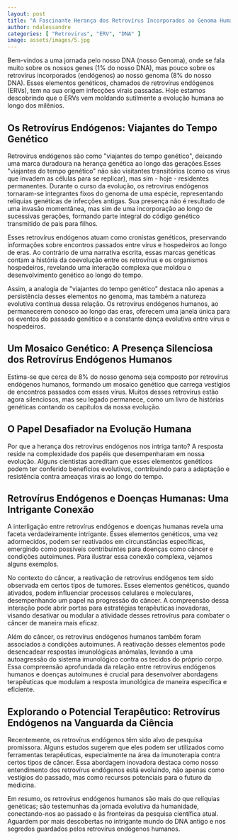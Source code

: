 ```yaml
---
layout: post
title: "A Fascinante Herança dos Retrovírus Incorporados ao Genoma Humano"
author: ndalessandre
categories: [ "Retrovirus", "ERV", "DNA" ]
image: assets/images/5.jpg
---
```


Bem-vindos a uma jornada pelo nosso DNA (nosso Genoma), onde se fala muito
sobre os nossos genes (1% do nosso DNA), mas pouco sobre os retrovírus
incorporados (endógenos) ao nosso genoma (8% do nosso DNA). Esses elementos
genéticos, chamados de retrovírus endógenos (ERVs), tem na sua origem
infecções virais passadas. Hoje estamos descobrindo que o ERVs vem moldando
sutilmente a evolução humana ao longo dos milênios.

## Os Retrovírus Endógenos: Viajantes do Tempo Genético

Retrovírus endógenos são como "viajantes do tempo genético", deixando uma
marca duradoura na herança genética ao longo das gerações.Esses "viajantes
do tempo genético" não são visitantes transitórios (como os vírus que
invadem as células para se replicar), mas sim - hoje - residentes permanentes.
Durante o curso da evolução, os retrovírus endógenos tornaram-se
integrantes fixos do genoma de uma espécie, representando relíquias
genéticas de infecções antigas. Sua presença não é resultado de uma
invasão momentânea, mas sim de uma incorporação ao longo de sucessivas
gerações, formando parte integral do código genético transmitido de pais
para filhos.

Esses retrovírus endógenos atuam como cronistas genéticos, preservando
informações sobre encontros passados entre vírus e hospedeiros ao longo de
eras. Ao contrário de uma narrativa escrita, essas marcas genéticas contam a
história da coevolução entre os retrovírus e os organismos hospedeiros,
revelando uma interação complexa que moldou o desenvolvimento genético ao
longo do tempo.

Assim, a analogia de "viajantes do tempo genético" destaca não apenas a
persistência desses elementos no genoma, mas também a natureza evolutiva
contínua dessa relação. Os retrovírus endógenos humanos, ao permanecerem
conosco ao longo das eras, oferecem uma janela única para os eventos do
passado genético e a constante dança evolutiva entre vírus e hospedeiros.

## Um Mosaico Genético: A Presença Silenciosa dos Retrovírus Endógenos Humanos

Estima-se que cerca de 8% do nosso genoma seja composto por retrovírus
endógenos humanos, formando um mosaico genético que carrega vestígios de
encontros passados com esses vírus. Muitos desses retrovírus estão agora
silenciosos, mas seu legado permanece, como um livro de histórias genéticas
contando os capítulos da nossa evolução.

## O Papel Desafiador na Evolução Humana

Por que a herança dos retrovírus endógenos nos intriga tanto? A resposta
reside na complexidade dos papéis que desempenharam em nossa evolução.
Alguns cientistas acreditam que esses elementos genéticos podem ter conferido
benefícios evolutivos, contribuindo para a adaptação e resistência contra
ameaças virais ao longo do tempo.

## Retrovírus Endógenos e Doenças Humanas: Uma Intrigante Conexão

A interligação entre retrovírus endógenos e doenças humanas revela uma
faceta verdadeiramente intrigante. Esses elementos genéticos, uma vez
adormecidos, podem ser reativados em circunstâncias específicas, emergindo
como possíveis contribuintes para doenças como câncer e condições
autoimunes. Para ilustrar essa conexão complexa, vejamos alguns exemplos.

No contexto do câncer, a reativação de retrovírus endógenos tem sido
observada em certos tipos de tumores. Esses elementos genéticos, quando
ativados, podem influenciar processos celulares e moleculares, desempenhando um
papel na progressão do câncer. A compreensão dessa interação pode abrir
portas para estratégias terapêuticas inovadoras, visando desativar ou modular
a atividade desses retrovírus para combater o câncer de maneira mais eficaz.

Além do câncer, os retrovírus endógenos humanos também foram associados a
condições autoimunes. A reativação desses elementos pode desencadear
respostas imunológicas anômalas, levando a uma autoagressão do sistema
imunológico contra os tecidos do próprio corpo. Essa compreensão aprofundada
da relação entre retrovírus endógenos humanos e doenças autoimunes é
crucial para desenvolver abordagens terapêuticas que modulam a resposta
imunológica de maneira específica e eficiente.

## Explorando o Potencial Terapêutico: Retrovírus Endógenos na Vanguarda da Ciência

Recentemente, os retrovírus endógenos têm sido alvo de pesquisa promissora.
Alguns estudos sugerem que eles podem ser utilizados como ferramentas
terapêuticas, especialmente na área da imunoterapia contra certos tipos de
câncer. Essa abordagem inovadora destaca como nosso entendimento dos
retrovírus endógenos está evoluindo, não apenas como vestígios do passado,
mas como recursos potenciais para o futuro da medicina.

Em resumo, os retrovírus endógenos humanos são mais do que relíquias
genéticas; são testemunhas da jornada evolutiva da humanidade, conectando-nos
ao passado e às fronteiras da pesquisa científica atual. Aguardem por mais
descobertas no intrigante mundo do DNA antigo e nos segredos guardados pelos
retrovírus endógenos humanos.
